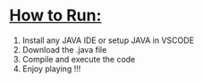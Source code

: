 <h1><u>How to Run:</u></h1>
<ol>
  <li>Install any JAVA IDE or setup JAVA in VSCODE </li>
  <li>Download the .java file </li>
  <li>Compile and execute the code</li>
  <li>Enjoy playing !!!</li>
</ol>
